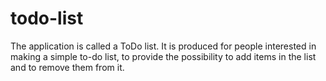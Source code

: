 # todo-list
The application is called a ToDo list. It is produced for people interested in making a simple to-do list, to provide the possibility to add items in the list and to remove them from it.

